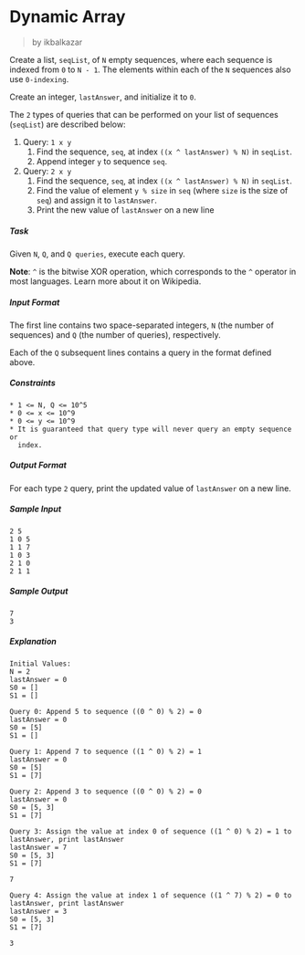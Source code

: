 # Dynamic Array
> by ikbalkazar

Create a list, `seqList`, of `N` empty sequences, where each sequence is
indexed from `0` to `N - 1`. The elements within each of the `N`
sequences also use `0-indexing`.

Create an integer, `lastAnswer`, and initialize it to `0`.

The `2` types of queries that can be performed on your list of
sequences (`seqList`) are described below:

1. Query: `1 x y`
    1. Find the sequence, `seq`, at index `((x ^ lastAnswer) % N)` in
      `seqList`.
    2. Append integer `y` to sequence `seq`.
2. Query: `2 x y`
    1. Find the sequence, `seq`, at index `((x ^ lastAnswer) % N)` in
      `seqList`.
    2. Find the value of element `y % size` in `seq` (where `size` is the
      size of `seq`) and assign it to `lastAnswer`.
    3. Print the new value of `lastAnswer` on a new line


##### Task
Given `N`, `Q`, and `Q queries`, execute each query.

**Note**: `^` is the bitwise XOR operation, which corresponds to the `^`
operator in most languages. Learn more about it on Wikipedia.


##### Input Format
The first line contains two space-separated integers, `N` (the number of
sequences) and `Q` (the number of queries), respectively.

Each of the `Q` subsequent lines contains a query in the format defined
above.


##### Constraints
```
* 1 <= N, Q <= 10^5
* 0 <= x <= 10^9
* 0 <= y <= 10^9
* It is guaranteed that query type will never query an empty sequence or
  index.
```

##### Output Format
For each type `2` query, print the updated value of `lastAnswer` on a
new line.

##### Sample Input
```
2 5
1 0 5
1 1 7
1 0 3
2 1 0
2 1 1
```

##### Sample Output
```
7
3
```

##### Explanation

```
Initial Values:
N = 2
lastAnswer = 0
S0 = []
S1 = []
```

```
Query 0: Append 5 to sequence ((0 ^ 0) % 2) = 0
lastAnswer = 0
S0 = [5]
S1 = []
```

```
Query 1: Append 7 to sequence ((1 ^ 0) % 2) = 1
lastAnswer = 0
S0 = [5]
S1 = [7]
```

```
Query 2: Append 3 to sequence ((0 ^ 0) % 2) = 0
lastAnswer = 0
S0 = [5, 3]
S1 = [7]
```

```
Query 3: Assign the value at index 0 of sequence ((1 ^ 0) % 2) = 1 to lastAnswer, print lastAnswer
lastAnswer = 7
S0 = [5, 3]
S1 = [7]
```
```
7
```

```
Query 4: Assign the value at index 1 of sequence ((1 ^ 7) % 2) = 0 to lastAnswer, print lastAnswer
lastAnswer = 3
S0 = [5, 3]
S1 = [7]
```
```
3
```
